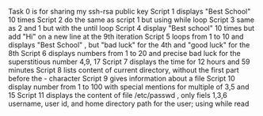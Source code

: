 Task 0 is for sharing my ssh-rsa public key 
Script 1 displays "Best School" 10 times 
Script 2 do the same as script 1 but using while loop
 Script 3 same as 2 and 1 but with the until loop
Script 4 display "Best school" 10 times but add "Hi" on a new line at the 9th iteration
 Script 5 loops from 1 to 10 and displays "Best School" , but "bad luck" for the 4th and "good luck" for the 8th 
Script 6 displays numbers from 1 to 20 and precise bad luck for the superstitious number 4,9, 17
Script 7 displays the time for 12 hours and 59 minutes
Script 8 lists content of current directory, without the first part before the - character
Script 9 gives information about a file
 Script 10 display number from 1 to 100 with special mentions for multiple of 3,5 and 15
Script 11 displays the content of file /etc/passwd , only fiels 1,3,6 username, user id, and home directory path for the user; using while read
